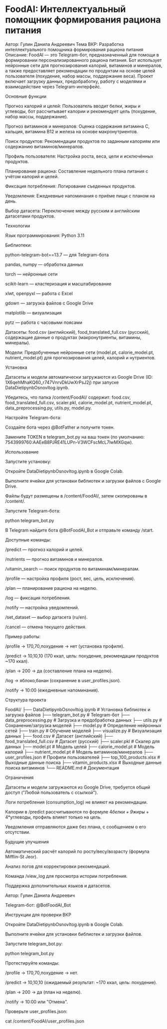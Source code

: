 # FoodAI: Интеллектуальный помощник формирования рациона питания
Автор: Гулин Данила Андреевич
Тема ВКР: Разработка интеллектуального помощника формирования рациона питания
Описание: FoodAI — это Telegram-бот, предназначенный для помощи в формировании персонализированного рациона питания. Бот использует нейронные сети для прогнозирования калорий, витаминов и минералов, а также предоставляет рекомендации по продуктам на основе целей пользователя (похудение, набор массы, поддержание веса). Проект включает загрузку данных, предобработку, работу с моделями и взаимодействие через Telegram-интерфейс.

Основные функции





Прогноз калорий и целей: Пользователь вводит белки, жиры и углеводы, бот рассчитывает калории и рекомендует цель (похудение, набор массы, поддержание).



Прогноз витаминов и минералов: Оценка содержания витамина C, кальция, витамина B12 и железа на основе макронутриентов.



Поиск продуктов: Рекомендации продуктов по заданным калориям или содержанию витаминов/минералов.



Профиль пользователя: Настройка роста, веса, цели и исключённых продуктов.



Планирование рациона: Составление недельного плана питания с учётом калорий и целей.



Фиксация потребления: Логирование съеденных продуктов.



Уведомления: Ежедневные напоминания о приёме пищи с планом на день.



Выбор датасета: Переключение между русским и английским датасетами продуктов.

Технологии





Язык программирования: Python 3.11



Библиотеки:





python-telegram-bot==13.7 — для Telegram-бота



pandas, numpy — обработка данных



torch — нейронные сети



scikit-learn — кластеризация и масштабирование



xlwt, openpyxl — работа с Excel



gdown — загрузка файлов с Google Drive



matplotlib — визуализация



pytz — работа с часовыми поясами



Датасеты: food.csv (английский), food_translated_full.csv (русский), содержащие данные о продуктах (макронутриенты, витамины, минералы).



Модели: Предобученные нейронные сети (model.pt, calorie_model.pt, nutrient_model.pt) для прогнозирования целей, калорий и нутриентов.

Установка

Датасеты и модели автоматически загружаются из Google Drive (ID: 1X6qehMhaKQ60_r747VnrvDkUwXrPsJ2j) при запуске DataDietipynbOsnovItog.ipynb.



Убедитесь, что папка /content/FoodAI/ содержит: food.csv, food_translated_full.csv, scaler.pkl, calorie_model.pt, nutrient_model.pt, data_preprocessing.py, utils.py, model.py.



Настройте Telegram-бота:





Создайте бота через @BotFather и получите токен.



Замените TOKEN в telegram_bot.py на ваш токен (по умолчанию: 7543999760:AAEeB8PJRE41LUPn-V3WCFscMcL7lwMXGqw).

Использование





Запустите установку:





Откройте DataDietipynbOsnovItog.ipynb в Google Colab.



Выполните ячейки для установки библиотек и загрузки файлов с Google Drive.



Файлы будут размещены в /content/FoodAI/, затем скопированы в /content/.



Запустите Telegram-бота:

python telegram_bot.py





В Telegram найдите бота @BotFoodAI_Bot и отправьте команду /start.



Доступные команды:





/predict — прогноз калорий и целей.



/nutrients — прогноз витаминов и минералов.



/vitamin_search — поиск продуктов по витаминам/минералам.



/profile — настройка профиля (рост, вес, цель, исключения).



/plan — планирование рациона на неделю.



/log — фиксация потребления.



/notify — настройка уведомлений.



/set_dataset — выбор датасета (ru/en).



/cancel — отмена текущего действия.



Пример работы:





/profile → 170,70,похудение → нет (установка профиля).



/predict → 10,10,10 (170 ккал, цель: похудение, рекомендации продуктов ~170 ккал).



/plan → 200 → да (составление плана на неделю).



/log → яблоко,банан (сохранение в user_profiles.json).



/notify → 10:00 (ежедневные напоминания).

Структура проекта

FoodAI/
├── DataDietipynbOsnovItog.ipynb  # Установка библиотек и загрузка файлов
├── telegram_bot.py               # Telegram-бот
├── data_preprocessing.py         # Загрузка и предобработка данных
├── utils.py                      # Сохранение/загрузка моделей
├── model.py                      # Определение нейронных сетей
├── train.py                      # Обучение моделей
├── visualize.py                  # Визуализация данных
├── food.csv                      # Датасет (английский)
├── food_translated_full.csv      # Датасет (русский)
├── scaler.pkl                    # Скалер для данных
├── model.pt                      # Модель целей
├── calorie_model.pt              # Модель калорий
├── nutrient_model.pt             # Модель витаминов/минералов
├── user_profiles.json            # Профили пользователей
├── top_100_products.xlsx         # Выходные данные поиска
├── vitamin_products.xlsx         # Выходные данные поиска витаминов
└── README.md                     # Документация

Ограничения





Датасеты и модели загружаются из Google Drive, требуется общий доступ ("Любой пользователь с ссылкой").



Логи потребления (consumption_log) не влияют на рекомендации.



Калории в /predict рассчитываются по формуле 4*белки + 9*жиры + 4*углеводы, профиль влияет только на цель.



Уведомления отправляются даже без плана, с сообщением о его отсутствии.

Будущие улучшения





Автоматический расчёт калорий по росту/весу/возрасту (формула Mifflin-St Jeor).



Анализ логов для корректировки рекомендаций.



Команда /view_log для просмотра истории потребления.



Поддержка дополнительных языков и датасетов.





Автор: Гулин Данила Андреевич


Telegram-бот: @BotFoodAI_Bot

Инструкции для проверки ВКР





Откройте DataDietipynbOsnovItog.ipynb в Google Colab.



Выполните ячейки для установки библиотек и загрузки файлов.



Запустите telegram_bot.py:

python telegram_bot.py



Протестируйте команды:





/profile → 170,70,похудение → нет.



/predict → 10,10,10 (ожидаемый результат: ~170 ккал, цель: похудение).



/plan → 200 → да (план на неделю).






/notify → 10:00 или "Отмена".



Проверьте user_profiles.json:

cat /content/FoodAI/user_profiles.json
